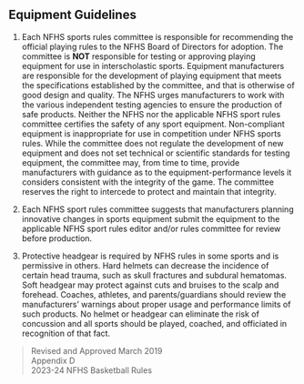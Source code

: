 <!-- Section: Equipment Guidelines -->
## Equipment Guidelines

1. Each NFHS sports rules committee is responsible for recommending the official playing rules to the NFHS Board of Directors for adoption. The committee is **NOT** responsible for testing or approving playing equipment for use in interscholastic sports. Equipment manufacturers are responsible for the development of playing equipment that meets the specifications established by the committee, and that is otherwise of good design and quality. The NFHS urges manufacturers to work with the various independent testing agencies to ensure the production of safe products. Neither the NFHS nor the applicable NFHS sport rules committee certifies the safety of any sport equipment. Non-compliant equipment is inappropriate for use in competition under NFHS sports rules. While the committee does not regulate the development of new equipment and does not set technical or scientific standards for testing equipment, the committee may, from time to time, provide manufacturers with guidance as to the equipment-performance levels it considers consistent with the integrity of the game. The committee reserves the right to intercede to protect and maintain that integrity.

2. Each NFHS sport rules committee suggests that manufacturers planning innovative changes in sports equipment submit the equipment to the applicable NFHS sport rules editor and/or rules committee for review before production.

3. Protective headgear is required by NFHS rules in some sports and is permissive in others. Hard helmets can decrease the incidence of certain head trauma, such as skull fractures and subdural hematomas. Soft headgear may protect against cuts and bruises to the scalp and forehead. Coaches, athletes, and parents/guardians should review the manufacturers’ warnings about proper usage and performance limits of such products. No helmet or headgear can eliminate the risk of concussion and all sports should be played, coached, and officiated in recognition of that fact.

> Revised and Approved March 2019  
> Appendix D  
> 2023-24 NFHS Basketball Rules